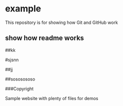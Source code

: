 # example

This repository is for showing how Git and GitHub work

## show how readme works

##kk

#sjsnn

##jj

##sososososo

###Copyright

Sample website with plenty of files for demos